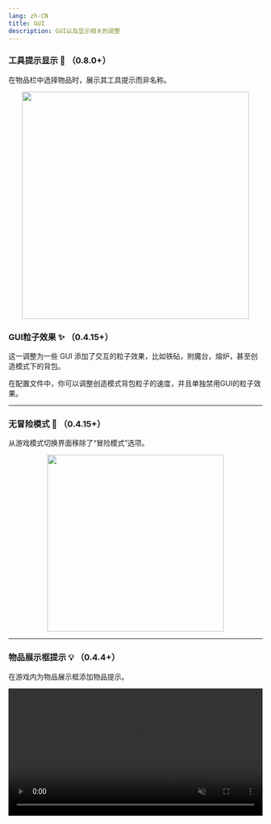 ```yaml
---
lang: zh-CN
title: GUI
description: GUI以及显示相关的调整
---
```



###  工具提示显示 💬 （0.8.0+）

在物品栏中选择物品时，展示其工具提示而非名称。

<img style="display: block; margin-left: auto; margin-right: auto;" src="/images/tooltip_not_name.webp" width="450">

### GUI粒子效果 ✨ （0.4.15+）

这一调整为一些 GUI 添加了交互的粒子效果，比如铁砧，附魔台，熔炉，甚至创造模式下的背包。

在配置文件中，你可以调整创造模式背包粒子的速度，并且单独禁用GUI的粒子效果。

***
### 无冒险模式 🏹 （0.4.15+）

从游戏模式切换界面移除了“冒险模式”选项。

<img style="display: block; margin-left: auto; margin-right: auto;" src="/images/gamemode-switcher.png" width="350">

***
### 物品展示框提示 💡 （0.4.4+）

在游戏内为物品展示框添加物品提示。

<video style="display: block; margin-left: auto; margin-right: auto; max-width: 100%;" width="520" muted autoplay loop>
  <source src="/videos/tooltips_with_secrets.webm" type="video/mp4">
  你的浏览器不支持视频标签。
</video>


